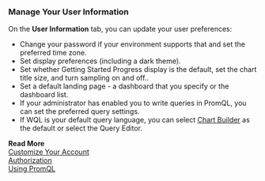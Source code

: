 ### Manage Your User Information

On the **User Information** tab, you can update your user preferences:

* Change your password if your environment supports that and set the preferred time zone.
* Set display preferences (including a dark theme).
* Set whether Getting Started Progress display is the default, set the chart title size, and turn sampling on and off..
* Set a default landing page - a dashboard that you specify or the dashboard list.
* If your administrator has enabled you to write queries in PromQL, you can set the preferred query settings. 
* If WQL is your default query language, you can select [Chart Builder](https://docs.wavefront.com/chart_builder.html) as the default or select the Query Editor.


**Read More**<br/>
[Customize Your Account](https://docs.wavefront.com/users_account_managing.html)<br/>
[Authorization](https://docs.wavefront.com/authorization.html)<br/>
[Using PromQL](http://docs.wavefront.com/wavefront_prometheus.html)
